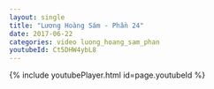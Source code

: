 ```yaml
---
layout: single
title: "Lương Hoàng Sám - Phần 24"
date: 2017-06-22
categories: video luong_hoang_sam_phan
youtubeId: Ct5DHW4ybL8
---
```


{% include youtubePlayer.html id=page.youtubeId %}